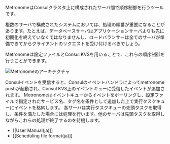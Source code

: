 MetronomeはConsulクラスタ上に構成されたサーバ間で順序制御を行うツールです。

複数のサーバで構成されたシステムにおいては、処理の順番が重要になることがあります。たとえば、データベースサーバはアプリケーションサーバよりも先に初期化を終えていなくてはなりませんし、ロードバランサーは全てのサーバが準備できてからクライアントのリクエストを受け付けるべきでしょう。

Metronomeは設定ファイルとConsul KVSを用いることで、これらの順序制御を行うことができます。

![Metronomeのアーキテクチャ](https://raw.githubusercontent.com/cloudconductor/metronome/master/doc/diagram_ja.png)

Consulイベントを受信すると、Consulのイベントハンドラによってmetronome pushが起動され、Consul KVS上のイベントキューに受信したイベントが追加されます。
Metronomeはイベントキューからイベントをポーリングし、設定ファイルで指定されたサービス名、タグ名を条件として追加した上で実行タスクキューにイベントを格納します。
各サーバは実行タスクキューの先頭タスクを取得し、条件を満たした場合には処理を行います。他のサーバは先頭タスクを取得しながらこれらの処理が終了するのを待機します。

- [[User Manual(ja)]]
- [[Scheduling file format(ja)]]
